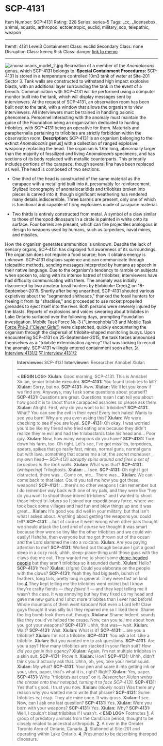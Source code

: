 # SCP-4131
Item Number: SCP-4131
Rating: 228
Series: series-5
Tags: _cc, _licensebox, animal, aquatic, arthropod, ectoentropic, euclid, military, scp, telepathic, weapon

---

Item#: 4131
Level3
Containment Class:
euclid
Secondary Class:
none
Disruption Class:
keneq
Risk Class:
danger
[link to memo](/classification-committee-memo)  

* * *
![anomalocaris_model_2.jpg](https://scp-wiki.wdfiles.com/local--files/scp-4131/anomalocaris_model_2.jpg)
Recreation of a member of the _Anomalocaris_ genus, which SCP-4131 belongs to.
**Special Containment Procedures:** SCP-4131 is stored in a temperature controlled 10m3 tank of water at Site-201 Sector 3. Tank walls are constructed to withstand high impact explosive blasts, with an additional layer surrounding the tank in the event of a breach. Communication with SCP-4131 will be performed using a computer monitor built into the tank, which will display messages sent by interviewers.
At the request of SCP-4131, an observation room has been built next to the tank, with a window that allows the organism to view interviewers. All interviewers must be trained in handling psionic phenomena. Personnel interacting with the anomaly must maintain the guise of the Foundation being an organization dedicated to hunting trilobites, with SCP-4131 being an operative for them. Materials and paraphernalia pertaining to trilobites are strictly forbidden within the observation room.
**Description:** SCP-4131 is an organism belonging to the extinct _Anomalocaris_ genus[1](javascript:;) with a collection of ranged explosive weaponry replacing the head. The organism is 1.6m long, abnormally larger than the majority of fossilized and living _Anomalocaris_ specimens, and has sections of its body replaced with metallic counterparts. This primarily includes portions of the carapace, though several fins have been replaced as well.
The head is composed of two sections:
  * One third of the head is constructed of the same material as the carapace with a metal grid built into it, presumably for reinforcement. Stylized iconography of anomalocaridids and trilobites broken into pieces is carved into it, though significant weathering has rendered many details indiscernible. Three barrels are present, only one of which is functional and capable of firing explosives made of carapace material.

  * Two thirds is entirely constructed from metal. A symbol of a claw similar to those of theropod dinosaurs in a circle is painted in white onto its surface. Four barrels are present, which can fire projectiles analogous in design to weapons used by humans, such as torpedoes, naval mines, and missiles.

How the organism generates ammunition is unknown.
Despite the lack of sensory organs, SCP-4131 has displayed full awareness of its surroundings. The organism does not require a food source; how it obtains energy is unknown. SCP-4131 displays sapience and can communicate through telepathic methods, sending messages interpreted by humans as speech in their native language. Due to the organism's tendency to ramble on subjects when spoken to, along with its intense hatred of trilobites, interviewers have had difficulty communicating with them.
The anomaly was initially discovered by two amateur fossil hunters by Etobicoke Creek[2](javascript:;) on 18-September-2015. Shortly after being unearthed, SCP-4131 shouted various expletives about the "segmented shitheads," thanked the fossil hunters for freeing it from its "shackles," and proceeded to use rocket propelled grenades to eject itself into the river. Both persons were severely injured by the blasts.
Reports of explosions and voices swearing about trilobites in Lake Ontario surfaced over the following days, prompting Foundation investigation. Mobile Task Force Nu-3 ("Limnophobia")[3](javascript:;) and [Mobile Task Force Phi-2 ("Clever Girls")](/task-forces#phi-2) were dispatched, quickly encountering the organism through the dispersal of trilobite-shaped monitoring buoys. Upon encountering SCP-4131 on 25-September-2015, the task forces announced themselves as a "trilobite extermination agency" that was looking to recruit the anomaly. SCP-4131 willingly entered containment soon after.
[▷ Interview 4131/2](javascript:;)
[▽ Interview 4131/2](javascript:;)
> **Interviewee:** SCP-4131
> **Interviewer:** Researcher Annabel Xiulan
> * * *
> **< BEGIN LOG>**
> **Xiulan:** Good morning, SCP-4131. This is Annabel Xiulan, senior trilobite executor.
> **SCP-4131:** You found trilobites to kill?
> **Xiulan:** Sorry, but no.
> **SCP-4131:** Aww.
> **Xiulan:** We'll let you know if we find any. Anyways, may I ask some questions about yourself?
> **SCP-4131:** Questions are great. Questions mean I can tell you about how good it is to shoot those carapaced assholes so please ask them.
> **Xiulan:** Alright. First, why do you want to kill trilobites?
> **SCP-4131:** What? You can see the evil in their eyes! Every inch hates! Wants to see you burn! Why are you even asking this?
> **Xiulan:** We were checking to see if you are loyal.
> **SCP-4131:** Oh okay. I was worried you'd be like my friend who tried eating one because they didn't realize they're evil and had the trilobastards take his head and… Poor guy.
> **Xiulan:** Now, how many weapons do you have?
> **SCP-4131:** Tore down his farm, too. Oh right. Let's see, I've got missiles, torpedoes, spears, spikes that go really fast, mines, normal guns, normal guns but with lava, something that scares me a lot, the _secret maneuver_ , my own head—
> _SCP-4131 abruptly spins around and fires a set of torpedoes in the tank walls._
> **Xiulan:** What was that?
> **SCP-4131:** (_whispering_) Triloghosts.
> **Xiulan:** …I see.
> **SCP-4131:** Oh right I got distracted, there was… Come on, me… There was…
> **Xiulan:** We can come back to that later. Could you tell me how you got these weapons?
> **SCP-4131:** …there's no other weapons I can remember but I do remember way back with one of my pals, and they were like "hey do you want to shoot those inbred tri-lobers" and I wanted to shoot those inbred tri-lobers so I joined our expeditionary force, where we took back some villages and had fun and blew things up and it was great…
> **Xiulan:** It's good you did well in your military, but that isn't what I asked about. Anything about getting the weapons you could tell?
> **SCP-4131:** …but of course it went wrong when other pals thought we should attack the Lord and of _course_ we thought it was smart because they were so tiny like the other trilobites and we could win easily! Hahaha, then everyone but me got thrown out of the ocean and the Lord slammed me into a volcano.
> **Xiulan:** Are you paying attention to me?
> **SCP-4131:** Worked out though because I got a good sleep in a cozy rock, uhhh, sleep-place-thing until those guys with the claws dug me out. They wanted me to shoot some [dome-headed people](http://www.scp-wiki.net/scp-317) but they aren't trilobites so it sounded dumb.
> **Xiulan:** Hello?
> **SCP-4131:** Yes?
> **Xiulan:** (_sighs_) Could you elaborate on the people with the claws?
> **SCP-4131:** Yeah they had big teeth, bunch of feathers, long tails, pretty long in general. They were fast on land too.[4](javascript:;) They kept telling me the trilobites went extinct but I know they're crafty fiends — _they faked it_ — and they kept telling me it wasn't the case. It was annoying but hey they fixed up my head and gave me new guns and I shot more trilobites than I ever had before! Whole mountains of them went kaboom! Not even a Lord left! Claw guys thought it was silly but they repaired me so I liked them. Shame the big bomb took them out, though.
> **Xiulana:** Shame indeed, sounds like they could've helped the cause. Now, can you tell me about how you got your weapons?
> **SCP-4131:** Uhhh, that was— wait.
> **Xiulan:** Wait?
> **SCP-4131:** Wait.
> **Xiulan:** What is it?
> **SCP-4131:** …are you a trilobite?
> **Xiulan:** I'm not a trilobite.
> **SCP-4131:** You ask a lot. Like a trilobite.
> **Xiulan:** But you wanted me to ask questions.
> **SCP-4131:** Are you a spy? How many trilobites are stacked in your flesh suit? _How did you get in this agency?_
> **Xiulan:** Again, I'm not multiple trilobites in a skin suit.
> **SCP-4131:** Prove it.
> **Xiulan:** How?
> **SCP-4131:** Uhhh, didn't think you'd actually ask that. Uhhh, oh, yes, take your metal squid.
> **Xiulan:** My what?
> **SCP-4131:** Your pen and scare it into getting ink on your, uhm, paper, that's what it is, right? Right?
> **Xiulan:** Yes, paper.
> **SCP-4131:** Write "trilobites eat crap" on it.
> _Researcher Xiulan writes the phrase onto their notepad, turning it to face SCP-4131._
> **SCP-4131:** Yes that's good. I trust you now.
> **Xiulan:** (_slowly nods_) Was there any reason why you wanted me to write that phrase?
> **SCP-4131:** Some trilobites eat crap. They ate mine once. It was gross.
> **Xiulan:** I see. Now, can I ask one last question?
> **SCP-4131:** Yes.
> **Xiulan:** Were you born with your weapons?
> **SCP-4131:** Yes.
> **Xiulan:** Why?
> **SCP-4131:** Well, I couldn't blast trilobites if I wasn't.
> **< END LOG>**
Footnotes
[1](javascript:;). A group of predatory animals from the Cambrian period, thought to be closely related to ancestral arthropods.
[2](javascript:;). A river in the Greater Toronto Area of Ontario, Canada.
[3](javascript:;). Stationed at Site-201 and operating within Lake Ontario.
[4](javascript:;). Presumed to be describing theropod dinosaurs.